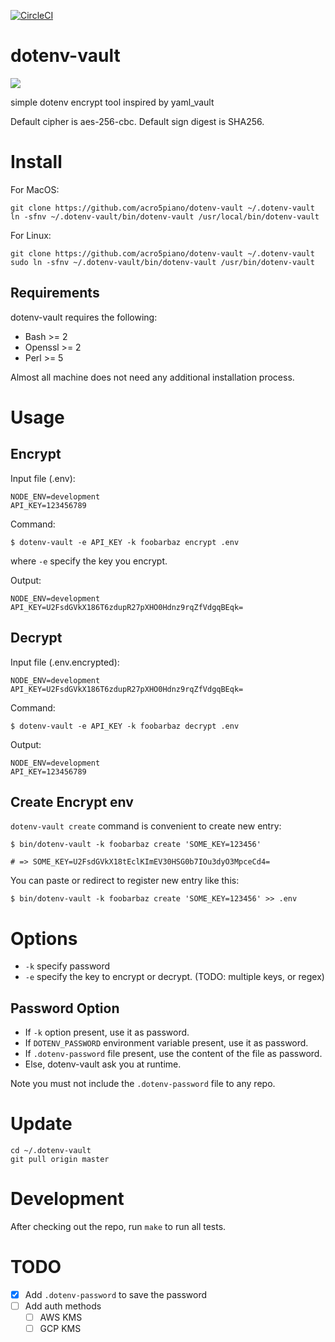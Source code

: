 [![CircleCI](https://circleci.com/gh/acro5piano/dotenv-vault.svg?style=svg)](https://circleci.com/gh/acro5piano/dotenv-vault)

# dotenv-vault

![](https://github.com/acro5piano/dotenv-vault/blob/master/demo.gif)

simple dotenv encrypt tool inspired by yaml_vault

Default cipher is aes-256-cbc. Default sign digest is SHA256.

# Install

For MacOS:

```
git clone https://github.com/acro5piano/dotenv-vault ~/.dotenv-vault
ln -sfnv ~/.dotenv-vault/bin/dotenv-vault /usr/local/bin/dotenv-vault
```

For Linux:

```
git clone https://github.com/acro5piano/dotenv-vault ~/.dotenv-vault
sudo ln -sfnv ~/.dotenv-vault/bin/dotenv-vault /usr/bin/dotenv-vault
```

## Requirements

dotenv-vault requires the following:

- Bash >= 2
- Openssl >= 2
- Perl >= 5

Almost all machine does not need any additional installation process.

# Usage

## Encrypt

Input file (.env):

```
NODE_ENV=development
API_KEY=123456789
```

Command:

```
$ dotenv-vault -e API_KEY -k foobarbaz encrypt .env
```

where `-e` specify the key you encrypt.

Output:

```
NODE_ENV=development
API_KEY=U2FsdGVkX186T6zdupR27pXHO0Hdnz9rqZfVdgqBEqk=
```

## Decrypt

Input file (.env.encrypted):

```
NODE_ENV=development
API_KEY=U2FsdGVkX186T6zdupR27pXHO0Hdnz9rqZfVdgqBEqk=
```

Command:

```
$ dotenv-vault -e API_KEY -k foobarbaz decrypt .env
```

Output:

```
NODE_ENV=development
API_KEY=123456789
```

## Create Encrypt env

`dotenv-vault create` command is convenient to create new entry:

```
$ bin/dotenv-vault -k foobarbaz create 'SOME_KEY=123456'

# => SOME_KEY=U2FsdGVkX18tEclKImEV30HSG0b7IOu3dyO3MpceCd4=
```

You can paste or redirect to register new entry like this:

```
$ bin/dotenv-vault -k foobarbaz create 'SOME_KEY=123456' >> .env
```

# Options

- `-k` specify password
- `-e` specify the key to encrypt or decrypt. (TODO: multiple keys, or regex)

## Password Option

- If `-k` option present, use it as password.
- If `DOTENV_PASSWORD` environment variable present, use it as password.
- If `.dotenv-password` file present, use the content of the file as password.
- Else, dotenv-vault ask you at runtime.

Note you must not include the `.dotenv-password` file to any repo.

# Update

```
cd ~/.dotenv-vault
git pull origin master
```

# Development

After checking out the repo, run `make` to run all tests.

# TODO

- [x] Add `.dotenv-password` to save the password
- [ ] Add auth methods
  - [ ] AWS KMS
  - [ ] GCP KMS

